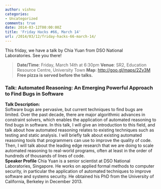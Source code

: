 ```yaml
---
author: vishnu
categories:
- Uncategorized
comments: true
date: 2014-03-12T00:00:00Z
title: 'Friday Hacks #66, March 14'
url: /2014/03/12/friday-hacks-66-march-14/
---
```


This friday, we have a talk by Chia Yuan from DSO National Laboratories. See you there!
<blockquote><strong>Date/Time</strong>: Friday, March 14th at 6:30pm
<strong>Venue</strong>: SR2, Education Resource Centre, University Town
<strong>Map</strong>: <a href="http://goo.gl/maps/2Zy3M">http://goo.gl/maps/2Zy3M</a>
<strong>Free pizza is served before the talks.</strong></blockquote>
<h3>Talk: Automated Reasoning: An Emerging Powerful Approach to Find Bugs in Software</h3>
<strong>Talk Description:</strong>
<div>Software bugs are pervasive, but current techniques to find bugs are limited. Over the past decade, there are major algorithmic advances in constraint solvers, which enables the application of automated reasoning to find bugs in software. In this talk, I will give an introduction to this field, and talk about how automated reasoning relates to existing techniques such as testing and static analysis. I will briefly talk about existing automated reasoning tools that programmers can use to improve the quality of code. Then, I will talk about the leading edge research that we are doing to scale automated reasoning to real-world programs, often at least in the order of hundreds of thousands of lines of code.</div>
<strong>Speaker Profile</strong>
Chia Yuan is a senior scientist at DSO National Laboratories, Singapore. He works on applied formal methods to computer security, in particular the application of automated techniques to improve software and systems security. He obtained his PhD from the University of California, Berkeley in December 2013.
<div>
